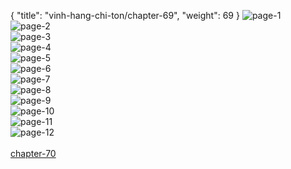 { "title": "vinh-hang-chi-ton/chapter-69", "weight": 69 }
<img src="vinh-hang-chi-ton_0069_01-627e53a90b063c13381b9e0ed96d3acd.webp" alt="page-1" origin="http://storage.fshare.vn/Test-vechai/1515476739-Vinh-Hang-Chi-Ton-Chapter-69-Tieng-viet-hamtruyencom-ve-chai-02.jpg"><br/>
<img src="vinh-hang-chi-ton_0069_02-dc537523f668a21e1dc3bfa4b5142519.webp" alt="page-2" origin="http://storage.fshare.vn/Test-vechai/1515476739-Vinh-Hang-Chi-Ton-Chapter-69-Tieng-viet-hamtruyencom-ve-chai-03.jpg"><br/>
<img src="vinh-hang-chi-ton_0069_03-ff623748e4a1896bb4ad771d1a6fc072.webp" alt="page-3" origin="http://storage.fshare.vn/Test-vechai/1515476739-Vinh-Hang-Chi-Ton-Chapter-69-Tieng-viet-hamtruyencom-ve-chai-04.jpg"><br/>
<img src="vinh-hang-chi-ton_0069_04-dd0431fc2f61808cd8f9c0a9ee4fb22f.webp" alt="page-4" origin="http://storage.fshare.vn/Test-vechai/1515476739-Vinh-Hang-Chi-Ton-Chapter-69-Tieng-viet-hamtruyencom-ve-chai-05.jpg"><br/>
<img src="vinh-hang-chi-ton_0069_05-38978255134d27219366094f4e8f49c3.webp" alt="page-5" origin="http://storage.fshare.vn/Test-vechai/1515476739-Vinh-Hang-Chi-Ton-Chapter-69-Tieng-viet-hamtruyencom-ve-chai-06.jpg"><br/>
<img src="http://adx.kul.vn/www/delivery/avw.php?zoneid=263&amp;cb=1525545674&amp;n=af995ff0" alt="page-6" origin="http://adx.kul.vn/www/delivery/avw.php?zoneid=263&amp;cb=1525545674&amp;n=af995ff0"><br/>
<img src="vinh-hang-chi-ton_0069_07-f46d95b61472a8b3e66c7bb737c6b4ea.webp" alt="page-7" origin="http://storage.fshare.vn/Test-vechai/1515476739-Vinh-Hang-Chi-Ton-Chapter-69-Tieng-viet-hamtruyencom-ve-chai-07.jpg"><br/>
<img src="vinh-hang-chi-ton_0069_08-3fc87b4f52603a37f8a6b043602bb6ab.webp" alt="page-8" origin="http://storage.fshare.vn/Test-vechai/1515476739-Vinh-Hang-Chi-Ton-Chapter-69-Tieng-viet-hamtruyencom-ve-chai-08.jpg"><br/>
<img src="vinh-hang-chi-ton_0069_09-dcee93bda390162dfcdfc6e762c91e74.webp" alt="page-9" origin="http://storage.fshare.vn/Test-vechai/1515476739-Vinh-Hang-Chi-Ton-Chapter-69-Tieng-viet-hamtruyencom-ve-chai-09.jpg"><br/>
<img src="vinh-hang-chi-ton_0069_10-fffb2fba625a1c48830a93f9d0c9d416.webp" alt="page-10" origin="http://storage.fshare.vn/Test-vechai/1515476739-Vinh-Hang-Chi-Ton-Chapter-69-Tieng-viet-hamtruyencom-ve-chai-10.jpg"><br/>
<img src="vinh-hang-chi-ton_0069_11-39a8a8ac50a832483ed91f4c0ab34acd.webp" alt="page-11" origin="http://storage.fshare.vn/Test-vechai/1515476739-Vinh-Hang-Chi-Ton-Chapter-69-Tieng-viet-hamtruyencom-ve-chai-11.jpg"><br/>
<img src="vinh-hang-chi-ton_0069_12-d81c6fac8e61477e4543330dd049e4e4.webp" alt="page-12" origin="http://storage.fshare.vn/Test-vechai/1515476739-Vinh-Hang-Chi-Ton-Chapter-69-Tieng-viet-hamtruyencom-ve-chai-12.jpg"><br/>
<br/><a class="nextchap" href="/vinh-hang-chi-ton/chapter-70">chapter-70</a>
